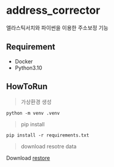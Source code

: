 # address_corrector
엘라스틱서치와 파이썬을 이용한 주소보정 기능


## Requirement
- Docker
- Python3.10

## HowToRun

> 가상환경 생성

``python -m venv .venv``

> pip install

``pip install -r requirements.txt``

> download resotre data

Download [restore](http://naver.me/5lx77SAA)
